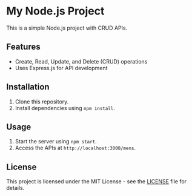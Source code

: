 # My Node.js Project

This is a simple Node.js project with CRUD APIs.

## Features

- Create, Read, Update, and Delete (CRUD) operations
- Uses Express.js for API development

## Installation

1. Clone this repository.
2. Install dependencies using `npm install`.

## Usage

1. Start the server using `npm start`.
2. Access the APIs at `http://localhost:3000/mens`.

## License

This project is licensed under the MIT License - see the [LICENSE](LICENSE) file for details.
